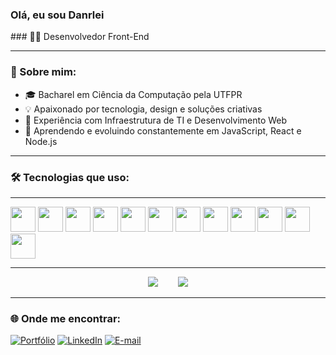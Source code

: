<h3 align="left">Olá, eu sou Danrlei</h3>
### 👨‍💻 Desenvolvedor Front-End

---

### 📌 Sobre mim:
- 🎓 Bacharel em Ciência da Computação pela UTFPR
- 💡 Apaixonado por tecnologia, design e soluções criativas
- 🔧 Experiência com Infraestrutura de TI e Desenvolvimento Web
- 🌱 Aprendendo e evoluindo constantemente em JavaScript, React e Node.js

---

### 🛠️ Tecnologias que uso:
---
<p align="left">
  <img src="https://cdn.jsdelivr.net/gh/devicons/devicon/icons/html5/html5-original.svg" width="40"/>
  <img src="https://cdn.jsdelivr.net/gh/devicons/devicon/icons/css3/css3-original.svg" width="40"/>
  <img src="https://cdn.jsdelivr.net/gh/devicons/devicon/icons/javascript/javascript-original.svg" width="40"/>
  <img src="https://cdn.jsdelivr.net/gh/devicons/devicon/icons/react/react-original.svg" width="40"/>
  <img src="https://cdn.jsdelivr.net/gh/devicons/devicon/icons/nodejs/nodejs-original.svg" width="40"/>
  <img src="https://cdn.jsdelivr.net/gh/devicons/devicon/icons/git/git-original.svg" width="40"/>
  <img src="https://cdn.jsdelivr.net/gh/devicons/devicon/icons/tailwindcss/tailwindcss-plain.svg" width="40" />
  <img src="https://cdn.jsdelivr.net/gh/devicons/devicon/icons/mongodb/mongodb-plain.svg" width="40" />
  <img src="https://cdn.jsdelivr.net/gh/devicons/devicon/icons/python/python-original.svg" width="40" />
  <img src="https://cdn.jsdelivr.net/gh/devicons/devicon/icons/csharp/csharp-original.svg" width="40" />
  <img src="https://cdn.jsdelivr.net/gh/devicons/devicon/icons/cplusplus/cplusplus-original.svg" width="40" />
  <img src="https://cdn.jsdelivr.net/gh/devicons/devicon/icons/php/php-original.svg" width="40" />
</p>

---

<div align="center">
  <img src="https://github-readme-stats.vercel.app/api?username=Danrlei22&show_icons=true&theme=tokyonight"/>
  &nbsp;&nbsp;&nbsp;&nbsp;&nbsp;&nbsp;
  <img src="https://github-readme-stats.vercel.app/api/top-langs/?username=Danrlei22&layout=compact&theme=tokyonight"/>
</div>

---

### 🌐 Onde me encontrar:
[![Portfólio](https://img.shields.io/badge/Portfólio-000?style=for-the-badge&logo=firefox&logoColor=white)](https://github.com/Danrlei22)
[![LinkedIn](https://img.shields.io/badge/LinkedIn-0A66C2?style=for-the-badge&logo=linkedin&logoColor=white)](https://www.linkedin.com/in/danrlei-vieira-85b335231/)
[![E-mail](https://img.shields.io/badge/E--mail-000?style=for-the-badge&logo=gmail&logoColor=white)](mailto:danrlei_vieira@hotmail.com)
